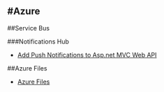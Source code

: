 #Azure
-----------------------------------------

##Service Bus

###Notifications Hub
- [Add Push Notifications to Asp.net MVC Web API](https://azure.microsoft.com/en-us/documentation/articles/notification-hubs-aspnet-backend-windows-dotnet-notify-users/)

##Azure Files
- [Azure Files](https://www.petri.com/configure-a-file-share-using-azure-files)